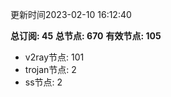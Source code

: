 更新时间2023-02-10 16:12:40

**总订阅: 45**
**总节点: 670**
**有效节点: 105**
- v2ray节点: 101
- trojan节点: 2
- ss节点: 2
